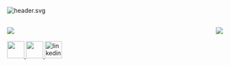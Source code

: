 ![header.svg](header.svg)

<br>

<img align="right" src="https://spotify-github-profile.vercel.app/api/view?uid=22xbyei3onruqkyzrf2n6fmbi&cover_image=true" />

<img src="https://github-readme-stats.vercel.app/api/top-langs/?username=rhogeranacleto&theme=tokyonight&layout=compact"/>
<br><br>
<a href="https://www.instagram.com/rhogeranacleto/">
    <img src="https://www.flaticon.com/svg/static/icons/svg/733/733558.svg" height="40" />
  </a>
  <a href="https://www.twitter.com/rhogeranacleto/">
    <img src="https://www.flaticon.com/svg/static/icons/svg/733/733579.svg" height="40" />
  </a>
  <a href="https://www.linkedin.com/in/rhogeranacleto/">
    <img src='https://www.flaticon.com/svg/static/icons/svg/174/174857.svg' alt='linkedin' height='40'>
  </a>

<!-- <img src="https://visitor-badge.glitch.me/badge?page_id=rhogeranacleto"/> -->
